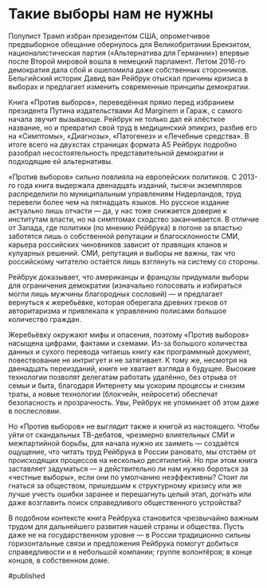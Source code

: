 
# Такие выборы нам не нужны

Популист Трамп избран президентом США, опрометчивое предвыборное обещание обернулось для Великобритании Брекзитом, националистическая партия («Альтернатива для Германии») впервые после Второй мировой вошла в немецкий парламент. Летом 2016-го демократия дала сбой и ошеломила даже собственных сторонников. Бельгийский историк Давид ван Рейбрук отыскал причины кризиса в выборах и предлагает изменить современные принципы демократии.

Книга «Против выборов», переведённая прямо перед избранием президента Путина издательствами Ad Marginem и Гараж, с самого начала звучит вызывающе. Рейбрук не только дал ей хлёсткое название, но и превратил свой труд в медицинский эпикриз, разбив его на «Симптомы», «Диагнозы», «Патогенез» и «Лечебные средства». В итоге всего на двухстах страницах формата А5 Рейбрук подробно разобрал несостоятельность представительной демократии и подходящие ей альтернативы.

«Против выборов» сильно повлияла на европейских политиков. С 2013-го года книга выдержала двенадцать изданий, тысячи экземпляров распределили по муниципальным управлениям Нидерландов, труд перевели более чем на пятнадцать языков. Но русское издание актуально лишь отчасти — да, у нас тоже снижается доверие к институтам власти, но на симптомах сходство заканчивается. В отличие от Запада, где политики (по мнению Рейбрука) в погоне за властью заботятся лишь о собственной репутации и благосклонности СМИ, карьера российских чиновников зависит от правящих кланов и кулуарных решений. СМИ, репутация и выборы не важны, так что российскому читателю остаётся лишь взглянуть на систему со стороны.

Рейбрук доказывает, что американцы и французы придумали выборы для ограничения демократии (изначально голосовать и избираться могли лишь мужчины благородных сословий) — и предлагает вернуться к жеребьёвке, которая оберегала древних греков от авторитаризма и привлекала к управлению полисами большое количество граждан.

Жеребьёвку окружают мифы и опасения, поэтому «Против выборов» насыщена цифрами, фактами и схемами. Из-за большого количества данных и сухого перевода читаешь книгу как программный документ, повествование не интригует и не затягивает. К тому же, несмотря на двенадцать переизданий, книге не хватает взгляда в будущее. Высокие технологии позволят делегатам работать удалённо, без отрыва от семьи и быта, благодаря Интернету мы ускорим процессы и снизим траты, а новые технологии (блокчейн, нейросети) обеспечат безопасность и прозрачность. Увы, Рейбрук не упоминает об этом даже в послесловии.

Но «Против выборов» не выглядит также и книгой из настоящего. Чтобы уйти от скандальных ТВ-дебатов, чрезмерно влиятельных СМИ и межпартийной борьбы, для начала нужно их заиметь — создаётся ощущение, что читать труд Рейбрука в России рановато, мы отстаём от происходящих процессов на несколько десятилетий. Но при этом книга заставляет задуматься — а действительно ли нам нужно бороться за «честные выборы», если они по умолчанию неэффективны? Стоит ли гнаться за обществом, пришедшим к структурному кризису или же лучше учесть ошибки заранее и перешагнуть целый этап, догнать или даже возглавить поиск справедливого общественного устройства?

В подобном контексте книга Рейбрука становится чрезвычайно важным трудом для дальнейшего развития нашей страны и общества. Пусть даже не на государственном уровне — в России традиционно сильны горизонтальные связи и предложения Рейбрука помогут добиться справедливости и в небольшой компании; группе волонтёров; в конце концов, в собственном доме.

#published